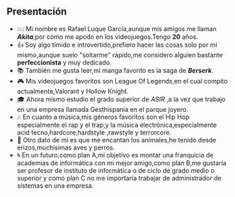## Presentación
* :boom:: Mi nombre es Rafael Luque García,aunque mis amigos me llaman _**Akita**_,por cómo me apodo en los videojuegos.Tengo **20** años.
* :+1: Soy algo tímido e introvertido,prefiero hacer las cosas solo por mi mismo,aunque suelo "soltarme" rápido,me considero alguien bastante **perfeccionista** y muy dedicado.
* :books: También me gusta leer,mi manga favorito es la saga de **_Berserk_**.
* :video_game: Mis videojuegos favoritos son League Of Legends,en el cual compito actualmente,Valorant y Hollow Knight.
* :mortar_board: Ahora mismo estudio el grado superior de _ASIR_ ,a la vez que trabajo en una empresa llamada Gesthispania en el parque joyero.
* :notes: En cuanto a música,mis géneros favoritos son el Hip Hop especialmente el rap y el trap,y la música electrónica,especialmente acid tecno,hardcore,hardstyle ,rawstyle y terrorcore.
* :dog: Otro dato de mi es que me encantan los animales,he tenido desde erizos,muchísimas aves y perros.
* :cyclone: En un futuro,como plan A,mi objetivo es montar una franquicia de academias de informática con mi mejor amigo,como plan B,me gustaría ser profesor de instituto de informática o de ciclo de grado medio o superior y como plan C no me importaría trabajar de administrador de sistemas en una empresa. 
